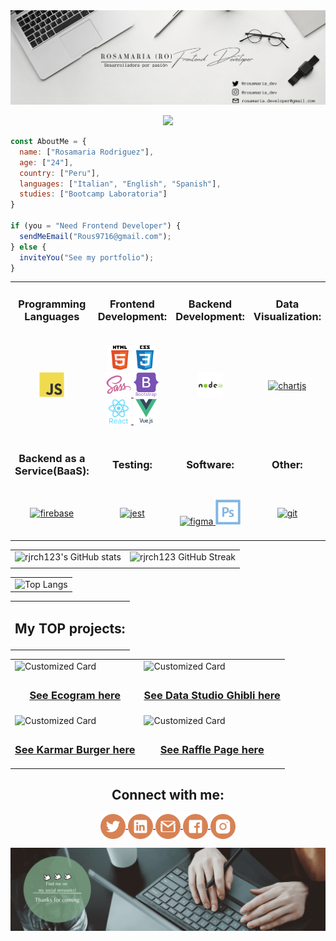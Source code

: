 
<div align="center">
  <img src="./img/Banner-Ro-White.png" width="800">

  ![](https://komarev.com/ghpvc/?username=RJRCH123&color=yellowgreen)

</div>

```js 
const AboutMe = {
  name: ["Rosamaria Rodriguez"],
  age: ["24"], 
  country: ["Peru"],
  languages: ["Italian", "English", "Spanish"],
  studies: ["Bootcamp Laboratoria"]
}

if (you = "Need Frontend Developer") {
  sendMeEmail("Rous9716@gmail.com");
} else {
  inviteYou("See my portfolio");
}
```

<div align="center">

| | | | | 
|--|--|--|--|
| <h3 align="center">Programming Languages</h3> | <h3 align="center">Frontend Development:</h3> | <h3 align="center">Backend Development:</h3> |<h3 align="center">Data Visualization:</h3> | |
|<p align="center"><a href="https://developer.mozilla.org/en-US/docs/Web/JavaScript" target="_blank" rel="noreferrer"><img title='Javascript' src="https://raw.githubusercontent.com/devicons/devicon/master/icons/javascript/javascript-original.svg"   alt="javascript" width="40" height="40"/></a></p> | <p align="center"><a href="https://www.w3.org/html/" target="_blank" rel="noreferrer"><img title='Html5' src="https://raw.githubusercontent.com/devicons/devicon/master/icons/html5/html5-original-wordmark.svg"  alt="html5" width="40" height="40"/></a><a href="https://www.w3schools.com/css/" target="_blank" rel="noreferrer"><img title='Css3' src="https://raw.githubusercontent.com/devicons/devicon/master/icons/css3/css3-original-wordmark.svg" alt="css3"   width="40" height="40"/></a><a href="https://sass-lang.com" target="_blank" rel="noreferrer"><img title='Sass' src="https://raw.githubusercontent.com/devicons/devicon/master/icons/sass/sass-original.svg" alt="sass"  width="40" height="40"/></a><a href="https://getbootstrap.com" target="_blank" rel="noreferrer"> <img title='bootstrap' src="https://raw.githubusercontent.com/devicons/devicon/master/icons/bootstrap/bootstrap-plain-wordmark.svg" alt="Bootstrap" width="40" height="40"/> </a> <a href="https://reactjs.org/" target="_blank" rel="noreferrer"> <img title='React.js' src="https://raw.githubusercontent.com/devicons/devicon/master/icons/react/react-original-wordmark.svg" alt="react" width="40" height="40"/> </a> <a href="https://vuejs.org/" target="_blank" rel="noreferrer"> <img title='vuejs' src="https://raw.githubusercontent.com/devicons/devicon/master/icons/vuejs/vuejs-original-wordmark.svg" alt="Vuejs" width="40" height="40"/> </a></p> | <p align="center"><a href="https://nodejs.org" target="_blank" rel="noreferrer"> <img title='Node.js' src="https://raw.githubusercontent.com/devicons/devicon/master/icons/nodejs/nodejs-original-wordmark.svg"  alt="nodejs" width="40" height="40"/></a></p>|<p align="center"> <a href="https://www.chartjs.org" target="_blank" rel="noreferrer"> <img title='Chart.js' src="https://www.chartjs.org/media/logo-title.svg" alt="chartjs" width="40" height="40"/></a></p> | 
|<h3 align="center">Backend as a Service(BaaS):</h3> | <h3 align="center">Testing:</h3> |<h3 align="center">Software:</h3> | <h3 align="center">Other:</h3> | 
| <p align="center"><a href="https://firebase.google.com/" target="_blank" rel="noreferrer"><img title='Firebase' src="https://www.vectorlogo.zone/logos/firebase/firebase-icon.svg" alt="firebase" width="40" height="40"/> </a></p>| <p align="center"><a href="https://jestjs.io" target="_blank" rel="noreferrer"> <img title='Jest' src="https://www.vectorlogo.zone/logos/jestjsio/jestjsio-icon.svg" alt="jest" width="40" height="40"/></a> </p>|<p align="center"> <a href="https://www.figma.com/" target="_blank" rel="noreferrer"> <img title='Figma' src="https://www.vectorlogo.zone/logos/figma/figma-icon.svg" alt="figma" width="40" height="40"/> </a> <a href="https://www.photoshop.com/en" target="_blank" rel="noreferrer"> <img title='Photoshop' src="https://raw.githubusercontent.com/devicons/devicon/master/icons/photoshop/photoshop-line.svg"   alt="photoshop" width="40" height="40"/> </a></p>| <p align="center"> <a href="https://git-scm.com/" target="_blank" rel="noreferrer"> <img title='Git' src="https://www.vectorlogo.zone/logos/git-scm/git-scm-icon.svg" alt="git" width="40" height="40"/> </a> </p>| 
| | | | | 

</div>


<div align="center">

| | |
|--|--|
| ![rjrch123's GitHub stats](https://github-readme-stats.vercel.app/api?username=rjrch123&show_icons=true&theme=radical)| ![rjrch123 GitHub Streak](https://github-readme-streak-stats.herokuapp.com?user=RJRCH123&layout=compact&theme=radical) |
| | |
</div>

<div align="center">

| | 
|--|
| ![Top Langs](https://github-readme-stats.vercel.app/api/top-langs/?username=rjrch123&layout=compact&theme=radical) |

</div>

<div align="center">

|  | 
|--|
| <h2 align="center">My TOP projects:</h2> |

</div>

| | |
|--|--|
|![Customized Card](https://github-readme-stats.vercel.app/api/pin?username=RJRCH123&repo=ECOGRAM-Social-network&title_color=fff&icon_color=f9f9f9&text_color=9f9f9f&bg_color=151515)|![Customized Card](https://github-readme-stats.vercel.app/api/pin?username=RJRCH123&repo=DATA-Studio-Ghibli&title_color=fff&icon_color=f9f9f9&text_color=9f9f9f&bg_color=151515)|
| <h3 align="center">[See Ecogram here](https://rjrch123.github.io/ECOGRAM-Social-network/)</h3>  | <h3 align="center">[See Data Studio Ghibli here](https://rjrch123.github.io/DATA-Studio-Ghibli/)</h3> |
| ![Customized Card](https://github-readme-stats.vercel.app/api/pin?username=RJRCH123&repo=LIM016-burger-queen&title_color=fff&icon_color=f9f9f9&text_color=9f9f9f&bg_color=151515)| ![Customized Card](https://github-readme-stats.vercel.app/api/pin?username=RJRCH123&repo=Raffle-page&title_color=fff&icon_color=f9f9f9&text_color=9f9f9f&bg_color=151515) |
| <h3 align="center">[See Karmar Burger here](https://karma-burguer.netlify.app/)</h3>  | <h3 align="center">[See Raffle Page here](https://rjrch123.github.io/Raffle-page/)</h3> |

</div>

<h2 align="center">Connect with me:</h2>
<p align="center">
  <a href="https://twitter.com/rosamaria_dev" target="blank">
    <img align="center" title='Twitter' src="./img/twitter.png" alt="rouseblues" height="40" width="40" />
  </a>
  <a href="https://www.linkedin.com/in/rosamaria-rodriguez/" target="blank">
    <img align="center" title='LinkedIn' src="./img/linkedin.png" height="40" width="40" />
  </a>
  <a href="mailto:rosamaria.developer@gmail.com" target="blank">
    <img align="center" title='Gmail' src="./img/gmail.png" alt="roussebluess" height="40" width="40" />
  </a>
  <a href="https://fb.com/rouseblues16" target="blank">
    <img align="center" title='Facebook' src="./img/facebook.png" alt="rouseblues16" height="40" width="40" />
  </a>
  <a href="https://www.instagram.com/rosamaria_dev/" target="blank">
    <img align="center" title='Instagram' src="./img/instagram.png" alt="roussebluess" height="40" width="40" />
  </a>
</p>

<div align="center">
  <img src="./img/img2.gif" width="800">
</div>




